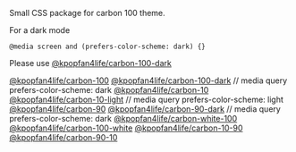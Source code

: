Small CSS package for carbon 100 theme.

For a dark mode
```
@media screen and (prefers-color-scheme: dark) {}
```
Please use [@kpopfan4life/carbon-100-dark](https://www.npmjs.com/package/@kpopfan4life/carbon-100-dark)


[@kpopfan4life/carbon-100](https://www.npmjs.com/package/@kpopfan4life/carbon-100)
[@kpopfan4life/carbon-100-dark](https://www.npmjs.com/package/@kpopfan4life/carbon-100-dark) // media query prefers-color-scheme: dark
[@kpopfan4life/carbon-10](https://www.npmjs.com/package/@kpopfan4life/carbon-10)
[@kpopfan4life/carbon-10-light](https://www.npmjs.com/package/@kpopfan4life/carbon-10-light) // media query prefers-color-scheme: light
[@kpopfan4life/carbon-90](https://www.npmjs.com/package/@kpopfan4life/carbon-90)
[@kpopfan4life/carbon-90-dark](https://www.npmjs.com/package/@kpopfan4life/carbon-90-dark) // media query prefers-color-scheme: dark
[@kpopfan4life/carbon-white-100](https://www.npmjs.com/package/@kpopfan4life/carbon-white-100)
[@kpopfan4life/carbon-100-white](https://www.npmjs.com/package/@kpopfan4life/carbon-100-white)
[@kpopfan4life/carbon-10-90](https://www.npmjs.com/package/@kpopfan4life/carbon-10-90)
[@kpopfan4life/carbon-90-10](https://www.npmjs.com/package/@kpopfan4life/carbon-90-10)

